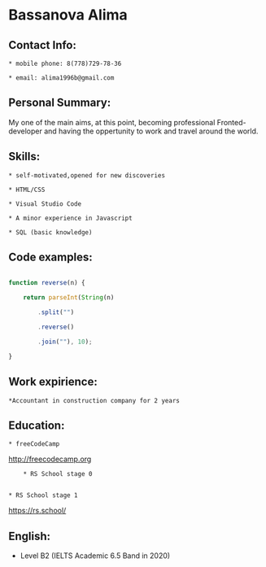 # Bassanova Alima

## Contact Info:

	* mobile phone: 8(778)729-78-36 

	* email: alima1996b@gmail.com

## Personal Summary:

   My one of the main aims, at this point, becoming professional Fronted-developer and having the oppertunity to work and travel around the world.

## Skills:

	* self-motivated,opened for new discoveries

	* HTML/CSS

	* Visual Studio Code

	* A minor experience in Javascript

	* SQL (basic knowledge)


## Code examples:

```javascript

function reverse(n) {

    return parseInt(String(n)

        .split("")

        .reverse()

        .join(""), 10);

}

```

## Work expirience:

	*Accountant in construction company for 2 years



## Education: 

	* freeCodeCamp

http://freecodecamp.org

        * RS School stage 0
	
	
	* RS School stage 1
 
https://rs.school/
	



## English:

   * Level B2 (IELTS Academic 6.5 Band in 2020)
